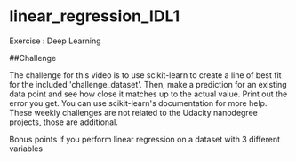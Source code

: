# linear_regression_IDL1
Exercise : Deep Learning 

##Challenge

The challenge for this video is to use scikit-learn to create a line of best fit for the included 'challenge_dataset'. Then, make a prediction for an existing data point and see how close it matches up to the actual value. Print out the error you get. You can use scikit-learn's documentation for more help. These weekly challenges are not related to the Udacity nanodegree projects, those are additional.

Bonus points if you perform linear regression on a dataset with 3 different variables
